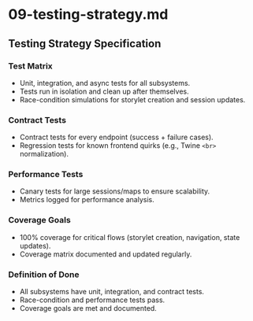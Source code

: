 # 09-testing-strategy.md

## Testing Strategy Specification

### Test Matrix
- Unit, integration, and async tests for all subsystems.
- Tests run in isolation and clean up after themselves.
- Race-condition simulations for storylet creation and session updates.

### Contract Tests
- Contract tests for every endpoint (success + failure cases).
- Regression tests for known frontend quirks (e.g., Twine `<br>` normalization).

### Performance Tests
- Canary tests for large sessions/maps to ensure scalability.
- Metrics logged for performance analysis.

### Coverage Goals
- 100% coverage for critical flows (storylet creation, navigation, state updates).
- Coverage matrix documented and updated regularly.

### Definition of Done
- All subsystems have unit, integration, and contract tests.
- Race-condition and performance tests pass.
- Coverage goals are met and documented.
